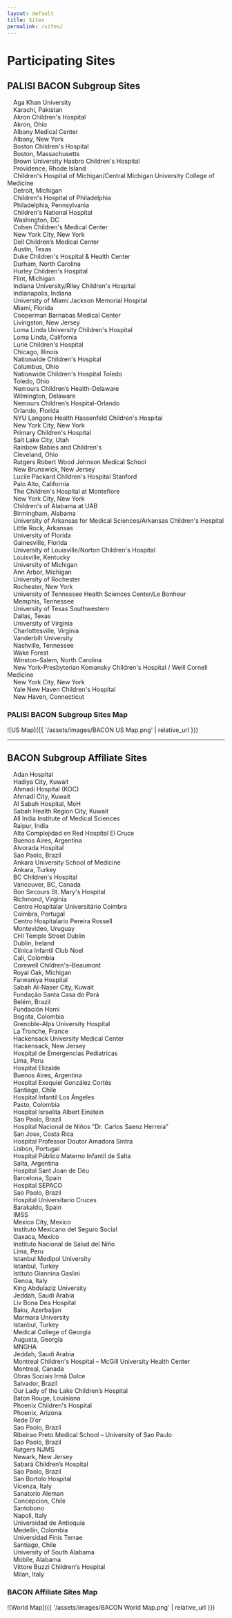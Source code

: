 ```yaml
---
layout: default
title: Sites
permalink: /sites/
---
```


# Participating Sites

## PALISI BACON Subgroup Sites

&emsp;Aga Khan University  
&emsp;Karachi, Pakistan  
&emsp;Akron Children's Hospital  
&emsp;Akron, Ohio  
&emsp;Albany Medical Center  
&emsp;Albany, New York  
&emsp;Boston Children's Hospital  
&emsp;Boston, Massachusetts  
&emsp;Brown University Hasbro Children's Hospital  
&emsp;Providence, Rhode Island  
&emsp;Children's Hospital of Michigan/Central Michigan University College of Medicine  
&emsp;Detroit, Michigan  
&emsp;Children's Hospital of Philadelphia  
&emsp;Philadelphia, Pennsylvania  
&emsp;Children's National Hospital  
&emsp;Washington, DC  
&emsp;Cohen Children's Medical Center  
&emsp;New York City, New York  
&emsp;Dell Children’s Medical Center  
&emsp;Austin, Texas  
&emsp;Duke Children's Hospital & Health Center  
&emsp;Durham, North Carolina  
&emsp;Hurley Children's Hospital  
&emsp;Flint, Michigan  
&emsp;Indiana University/Riley Children's Hospital  
&emsp;Indianapolis, Indiana  
&emsp;University of Miami Jackson Memorial Hospital  
&emsp;Miami, Florida  
&emsp;Cooperman Barnabas Medical Center  
&emsp;Livingston, New Jersey  
&emsp;Loma Linda University Children's Hospital  
&emsp;Loma Linda, California  
&emsp;Lurie Children's Hospital  
&emsp;Chicago, Illinois  
&emsp;Nationwide Children's Hospital  
&emsp;Columbus, Ohio  
&emsp;Nationwide Children's Hospital Toledo  
&emsp;Toledo, Ohio  
&emsp;Nemours Children’s Health-Delaware  
&emsp;Wilmington, Delaware  
&emsp;Nemours Children’s Hospital-Orlando  
&emsp;Orlando, Florida  
&emsp;NYU Langone Health Hassenfeld Children's Hospital  
&emsp;New York City, New York  
&emsp;Primary Children's Hospital  
&emsp;Salt Lake City, Utah  
&emsp;Rainbow Babies and Children's  
&emsp;Cleveland, Ohio  
&emsp;Rutgers Robert Wood Johnson Medical School  
&emsp;New Brunswick, New Jersey  
&emsp;Lucile Packard Children's Hospital Stanford  
&emsp;Palo Alto, California  
&emsp;The Children's Hospital at Montefiore  
&emsp;New York City, New York  
&emsp;Children's of Alabama at UAB  
&emsp;Birmingham, Alabama  
&emsp;University of Arkansas for Medical Sciences/Arkansas Children's Hospital  
&emsp;Little Rock, Arkansas  
&emsp;University of Florida  
&emsp;Gainesville, Florida  
&emsp;University of Louisville/Norton Children's Hospital  
&emsp;Louisville, Kentucky  
&emsp;University of Michigan  
&emsp;Ann Arbor, Michigan  
&emsp;University of Rochester  
&emsp;Rochester, New York  
&emsp;University of Tennessee Health Sciences Center/Le Bonheur  
&emsp;Memphis, Tennessee  
&emsp;University of Texas Southwestern  
&emsp;Dallas, Texas  
&emsp;University of Virginia  
&emsp;Charlottesville, Virginia  
&emsp;Vanderbilt University  
&emsp;Nashville, Tennessee  
&emsp;Wake Forest  
&emsp;Winston-Salem, North Carolina  
&emsp;New York-Presbyterian Komansky Children's Hospital / Weill Cornell Medicine  
&emsp;New York City, New York  
&emsp;Yale New Haven Children's Hospital  
&emsp;New Haven, Connecticut  

### PALISI BACON Subgroup Sites Map

![US Map]({{ '/assets/images/BACON US Map.png' | relative_url }})

---

## BACON Subgroup Affiliate Sites

&emsp;Adan Hospital  
&emsp;Hadiya City, Kuwait  
&emsp;Ahmadi Hospital (KOC)  
&emsp;Ahmadi City, Kuwait  
&emsp;Al Sabah Hospital, MoH  
&emsp;Sabah Health Region City, Kuwait  
&emsp;All India Institute of Medical Sciences  
&emsp;Raipur, India  
&emsp;Alta Complejidad en Red Hospital El Cruce  
&emsp;Buenos Aires, Argentina  
&emsp;Alvorada Hospital  
&emsp;Sao Paolo, Brazil  
&emsp;Ankara University School of Medicine  
&emsp;Ankara, Turkey  
&emsp;BC Children's Hospital  
&emsp;Vancouver, BC, Canada  
&emsp;Bon Secours St. Mary's Hospital  
&emsp;Richmond, Virginia  
&emsp;Centro Hospitalar Universitário Coimbra  
&emsp;Coimbra, Portugal  
&emsp;Centro Hospitalario Pereira Rossell  
&emsp;Montevideo, Uruguay  
&emsp;CHI Temple Street Dublin  
&emsp;Dublin, Ireland  
&emsp;Clínica Infantil Club Noel  
&emsp;Cali, Colombia  
&emsp;Corewell Children's–Beaumont  
&emsp;Royal Oak, Michigan  
&emsp;Farwaniya Hospital  
&emsp;Sabah Al-Naser City, Kuwait  
&emsp;Fundação Santa Casa do Pará  
&emsp;Belém, Brazil  
&emsp;Fundación Homi  
&emsp;Bogota, Colombia  
&emsp;Grenoble-Alps University Hospital  
&emsp;La Tronche, France  
&emsp;Hackensack University Medical Center  
&emsp;Hackensack, New Jersey  
&emsp;Hospital de Emergencias Pediatricas  
&emsp;Lima, Peru  
&emsp;Hospital Elizalde  
&emsp;Buenos Aires, Argentina  
&emsp;Hospital Exequiel González Cortés  
&emsp;Santiago, Chile  
&emsp;Hospital Infantil Los Ángeles  
&emsp;Pasto, Colombia  
&emsp;Hospital Israelita Albert Einstein  
&emsp;Sao Paolo, Brazil  
&emsp;Hospital Nacional de Niños "Dr. Carlos Saenz Herrera"  
&emsp;San Jose, Costa Rica  
&emsp;Hospital Professor Doutor Amadora Sintra  
&emsp;Lisbon, Portugal  
&emsp;Hospital Público Materno Infantil de Salta  
&emsp;Salta, Argentina  
&emsp;Hospital Sant Joan de Déu  
&emsp;Barcelona, Spain  
&emsp;Hospital SEPACO  
&emsp;Sao Paolo, Brazil  
&emsp;Hospital Universitario Cruces  
&emsp;Barakaldo, Spain  
&emsp;IMSS  
&emsp;Mexico City, Mexico  
&emsp;Instituto Mexicano del Seguro Social  
&emsp;Oaxaca, Mexico  
&emsp;Instituto Nacional de Salud del Niño  
&emsp;Lima, Peru  
&emsp;Istanbul Medipol University  
&emsp;Istanbul, Turkey  
&emsp;Istituto Giannina Gaslini  
&emsp;Genoa, Italy  
&emsp;King Abdulaziz University  
&emsp;Jeddah, Saudi Arabia  
&emsp;Liv Bona Dea Hospital  
&emsp;Baku, Azerbaijan  
&emsp;Marmara University  
&emsp;Istanbul, Turkey  
&emsp;Medical College of Georgia  
&emsp;Augusta, Georgia  
&emsp;MNGHA  
&emsp;Jeddah, Saudi Arabia  
&emsp;Montreal Children's Hospital – McGill University Health Center  
&emsp;Montreal, Canada  
&emsp;Obras Sociais Irmã Dulce  
&emsp;Salvador, Brazil  
&emsp;Our Lady of the Lake Children’s Hospital  
&emsp;Baton Rouge, Louisiana  
&emsp;Phoenix Children's Hospital  
&emsp;Phoenix, Arizona  
&emsp;Rede D’or  
&emsp;Sao Paolo, Brazil  
&emsp;Ribeirao Preto Medical School – University of Sao Paulo  
&emsp;Sao Paolo, Brazil  
&emsp;Rutgers NJMS  
&emsp;Newark, New Jersey  
&emsp;Sabará Children’s Hospital  
&emsp;Sao Paolo, Brazil  
&emsp;San Bortolo Hospital  
&emsp;Vicenza, Italy  
&emsp;Sanatorio Aleman  
&emsp;Concepcion, Chile  
&emsp;Santobono  
&emsp;Napoli, Italy  
&emsp;Universidad de Antioquia  
&emsp;Medellín, Colombia  
&emsp;Universidad Finis Terrae  
&emsp;Santiago, Chile  
&emsp;University of South Alabama  
&emsp;Mobile, Alabama  
&emsp;Vittore Buzzi Children's Hospital  
&emsp;Milan, Italy  

### BACON Affiliate Sites Map

![World Map]({{ '/assets/images/BACON World Map.png' | relative_url }})
